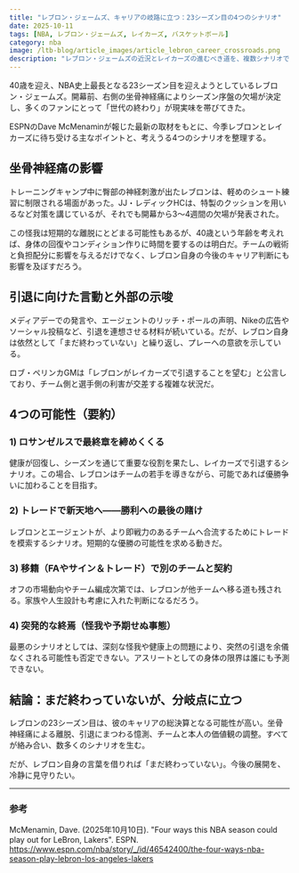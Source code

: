 ```yaml
---
title: "レブロン・ジェームズ、キャリアの岐路に立つ：23シーズン目の4つのシナリオ"
date: 2025-10-11
tags: [NBA, レブロン・ジェームズ, レイカーズ, バスケットボール]
category: nba
image: /ltb-blog/article_images/article_lebron_career_crossroads.png
description: "レブロン・ジェームズの近況とレイカーズの進むべき道を、複数シナリオで整理して解説します。"
---
```


40歳を迎え、NBA史上最長となる23シーズン目を迎えようとしているレブロン・ジェームズ。開幕前、右側の坐骨神経痛によりシーズン序盤の欠場が決定し、多くのファンにとって「世代の終わり」が現実味を帯びてきた。

ESPNのDave McMenaminが報じた最新の取材をもとに、今季レブロンとレイカーズに待ち受ける主なポイントと、考えうる4つのシナリオを整理する。

## 坐骨神経痛の影響

トレーニングキャンプ中に臀部の神経刺激が出たレブロンは、軽めのシュート練習に制限される場面があった。JJ・レディックHCは、特製のクッションを用いるなど対策を講じているが、それでも開幕から3〜4週間の欠場が発表された。

この怪我は短期的な離脱にとどまる可能性もあるが、40歳という年齢を考えれば、身体の回復やコンディション作りに時間を要するのは明白だ。チームの戦術と負担配分に影響を与えるだけでなく、レブロン自身の今後のキャリア判断にも影響を及ぼすだろう。

## 引退に向けた言動と外部の示唆

メディアデーでの発言や、エージェントのリッチ・ポールの声明、Nikeの広告やソーシャル投稿など、引退を連想させる材料が続いている。だが、レブロン自身は依然として「まだ終わっていない」と繰り返し、プレーへの意欲を示している。

ロブ・ペリンカGMは「レブロンがレイカーズで引退することを望む」と公言しており、チーム側と選手側の利害が交差する複雑な状況だ。

## 4つの可能性（要約）

### 1) ロサンゼルスで最終章を締めくくる

健康が回復し、シーズンを通じて重要な役割を果たし、レイカーズで引退するシナリオ。この場合、レブロンはチームの若手を導きながら、可能であれば優勝争いに加わることを目指す。

### 2) トレードで新天地へ――勝利への最後の賭け

レブロンとエージェントが、より即戦力のあるチームへ合流するためにトレードを模索するシナリオ。短期的な優勝の可能性を求める動きだ。

### 3) 移籍（FAやサイン＆トレード）で別のチームと契約

オフの市場動向やチーム編成次第では、レブロンが他チームへ移る道も残される。家族や人生設計も考慮に入れた判断になるだろう。

### 4) 突発的な終焉（怪我や予期せぬ事態）

最悪のシナリオとしては、深刻な怪我や健康上の問題により、突然の引退を余儀なくされる可能性も否定できない。アスリートとしての身体の限界は誰にも予測できない。

## 結論：まだ終わっていないが、分岐点に立つ

レブロンの23シーズン目は、彼のキャリアの総決算となる可能性が高い。坐骨神経痛による離脱、引退にまつわる憶測、チームと本人の価値観の調整。すべてが絡み合い、数多くのシナリオを生む。

だが、レブロン自身の言葉を借りれば「まだ終わっていない」。今後の展開を、冷静に見守りたい。

---

### 参考

McMenamin, Dave. (2025年10月10日). "Four ways this NBA season could play out for LeBron, Lakers". ESPN. https://www.espn.com/nba/story/_/id/46542400/the-four-ways-nba-season-play-lebron-los-angeles-lakers
